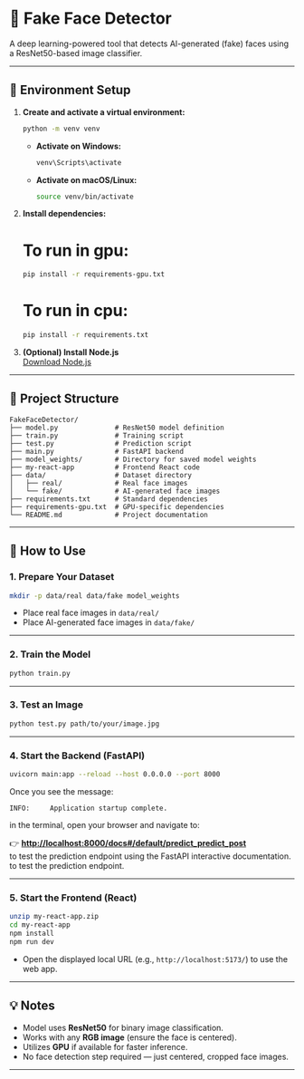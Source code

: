 # 🧠 Fake Face Detector

A deep learning-powered tool that detects AI-generated (fake) faces using a ResNet50-based image classifier.

---

## 🔧 Environment Setup

1. **Create and activate a virtual environment:**

    ```bash
    python -m venv venv
    ```

    - **Activate on Windows:**
      ```bash
      venv\Scripts\activate
      ```

    - **Activate on macOS/Linux:**
      ```bash
      source venv/bin/activate
      ```

2. **Install dependencies:**
    # To run in gpu:
    ```bash
    pip install -r requirements-gpu.txt
    ```

    # To run in cpu:
    ```bash
    pip install -r requirements.txt
    ```

3. **(Optional) Install Node.js**  
   [Download Node.js](https://nodejs.org/)

---

## 📁 Project Structure

```
FakeFaceDetector/
├── model.py              # ResNet50 model definition
├── train.py              # Training script
├── test.py               # Prediction script
├── main.py               # FastAPI backend
├── model_weights/        # Directory for saved model weights
├── my-react-app          # Frontend React code
├── data/                 # Dataset directory
│   ├── real/             # Real face images
│   └── fake/             # AI-generated face images
├── requirements.txt      # Standard dependencies
├── requirements-gpu.txt  # GPU-specific dependencies
└── README.md             # Project documentation
```

---

## 🚀 How to Use

### 1. Prepare Your Dataset

```bash
mkdir -p data/real data/fake model_weights
```

- Place real face images in `data/real/`
- Place AI-generated face images in `data/fake/`

---

### 2. Train the Model

```bash
python train.py
```

---

### 3. Test an Image

```bash
python test.py path/to/your/image.jpg
```

---

### 4. Start the Backend (FastAPI)

```bash
uvicorn main:app --reload --host 0.0.0.0 --port 8000
```

Once you see the message:

```
INFO:     Application startup complete.
```

in the terminal, open your browser and navigate to:

👉 **[http://localhost:8000/docs#/default/predict_predict_post](http://localhost:8000/docs#/default/predict_predict_post)**  
to test the prediction endpoint using the FastAPI interactive documentation.  
  to test the prediction endpoint.

---

### 5. Start the Frontend (React)

```bash
unzip my-react-app.zip
cd my-react-app
npm install
npm run dev
```

- Open the displayed local URL (e.g., `http://localhost:5173/`) to use the web app.

---

## 💡 Notes

- Model uses **ResNet50** for binary image classification.
- Works with any **RGB image** (ensure the face is centered).
- Utilizes **GPU** if available for faster inference.
- No face detection step required — just centered, cropped face images.

---

